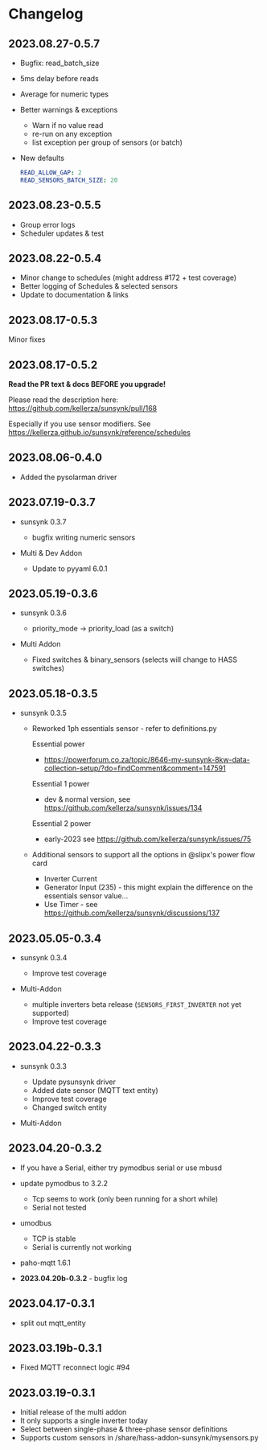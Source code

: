 # Changelog

## **2023.08.27-0.5.7**

- Bugfix: read_batch_size
- 5ms delay before reads
- Average for numeric types
- Better warnings & exceptions
  - Warn if no value read
  - re-run on any exception
  - list exception per group of sensors (or batch)
- New defaults

  ```yaml
  READ_ALLOW_GAP: 2
  READ_SENSORS_BATCH_SIZE: 20
  ```

## **2023.08.23-0.5.5**

- Group error logs
- Scheduler updates & test

## **2023.08.22-0.5.4**

- Minor change to schedules (might address #172 + test coverage)
- Better logging of Schedules & selected sensors
- Update to documentation & links

## **2023.08.17-0.5.3**

Minor fixes

## **2023.08.17-0.5.2**

**Read the PR text & docs BEFORE you upgrade!**

Please read the description here: <https://github.com/kellerza/sunsynk/pull/168>

Especially if you use sensor modifiers. See <https://kellerza.github.io/sunsynk/reference/schedules>

## **2023.08.06-0.4.0**

- Added the pysolarman driver

## **2023.07.19-0.3.7**

- sunsynk 0.3.7
  - bugfix writing numeric sensors

- Multi & Dev Addon
  - Update to pyyaml 6.0.1

## **2023.05.19-0.3.6**

- sunsynk 0.3.6
  - priority_mode -> priority_load (as a switch)

- Multi Addon
  - Fixed switches & binary_sensors (selects will change to HASS switches)

## **2023.05.18-0.3.5**

- sunsynk 0.3.5
  - Reworked 1ph essentials sensor - refer to definitions.py

    Essential power
    - <https://powerforum.co.za/topic/8646-my-sunsynk-8kw-data-collection-setup/?do=findComment&comment=147591>

    Essential 1 power
    - dev & normal version, see <https://github.com/kellerza/sunsynk/issues/134>

    Essential 2 power
    - early-2023 see <https://github.com/kellerza/sunsynk/issues/75>

  - Additional sensors to support all the options in @slipx's power flow card
    - Inverter Current
    - Generator Input (235) - this might explain the difference on the essentials sensor value...
    - Use Timer - see <https://github.com/kellerza/sunsynk/discussions/137>

## **2023.05.05-0.3.4**

- sunsynk 0.3.4
  - Improve test coverage

- Multi-Addon
  - multiple inverters beta release (`SENSORS_FIRST_INVERTER` not yet supported)
  - Improve test coverage

## **2023.04.22-0.3.3**

- sunsynk 0.3.3
  - Update pysunsynk driver
  - Added date sensor (MQTT text entity)
  - Improve test coverage
  - Changed switch entity

- Multi-Addon

## **2023.04.20-0.3.2**

- If you have a Serial, either try pymodbus serial or use mbusd

- update pymodbus to 3.2.2
  - Tcp seems to work (only been running for a short while)
  - Serial not tested

- umodbus
  - TCP is stable
  - Serial is currently not working

- paho-mqtt 1.6.1

- **2023.04.20b-0.3.2**  - bugfix log

## **2023.04.17-0.3.1**

- split out mqtt_entity

## **2023.03.19b-0.3.1**

- Fixed MQTT reconnect logic #94

## **2023.03.19-0.3.1**

- Initial release of the multi addon
- It only supports a single inverter today
- Select between single-phase & three-phase sensor definitions
- Supports custom sensors in /share/hass-addon-sunsynk/mysensors.py
